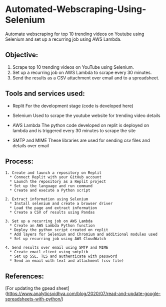 # Automated-Webscraping-Using-Selenium
Automate webscraping for top 10 trending videos on Youtube using Selenium and set up a recurring job using AWS Lambda.

## Objective:
  1. Scrape top 10 trending videos on YouTube using Selenium.
  2. Set up a recurring job on AWS Lambda to scrape every 30 minutes.
  3. Send the results as a CSV attachment over email and to a spreadsheet.

## Tools and services used:
  * Replit
    For the development stage (code is developed here)
    
  * Selenium
    Used to scrape the youtube website for trending video details
    
  * AWS Lambda
    The python code developed on replit is deployed on lambda and is triggered every 30 minutes to scrape the site
    
  * SMTP and MIME
    These libraries are used for sending csv files and details over email

  ## Process:
    1. Create and launch a repository on Replit
      * Connect Replit with your GitHub account
      * Launch the repository as a Replit project
      * Set up the language and run command
      * Create and execute a Python script
        
    2. Extract information using Selenium
      * Install selenium and create a browser driver
      * Load the page and extract information
      * Create a CSV of results using Pandas
        
    3. Set up a recurring job on AWS Lambda
      * Create an AWS Lambda Python function
      * Deploy the python script created on replit
      * Add layers for Selenium and Chromium and additional modules used
      * Set up recurring job using AWS CloudWatch
        
    4. Send results over email using SMTP and MIME
      * Create email client using smtplib
      * Set up SSL, TLS and authenticate with password
      * Send an email with text and attachment (csv file)

  ## References:
  [For updating the gpead sheet]
  (https://www.analyticsvidhya.com/blog/2020/07/read-and-update-google-spreadsheets-with-python/)
